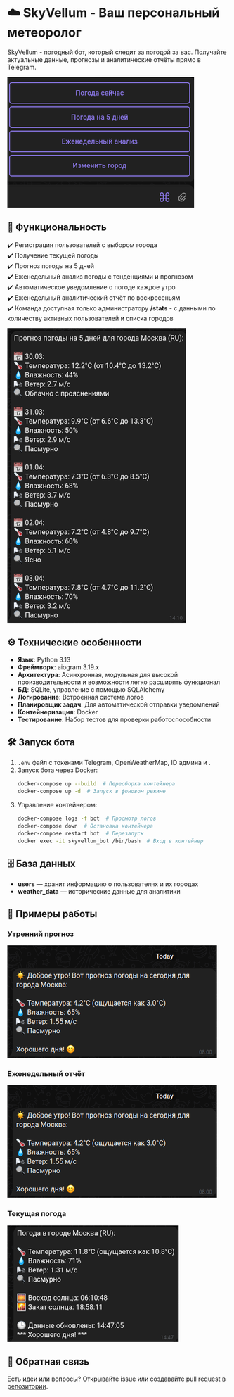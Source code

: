 # ☁️ SkyVellum - Ваш персональный метеоролог

SkyVellum - погодный бот, который следит за погодой за вас. Получайте актуальные данные, 
прогнозы и аналитические отчёты прямо в Telegram.

![Меню](https://github.com/Wlwool/SkyVellum/blob/main/images/menu.png)

## 🌟 Функциональность

✔️ Регистрация пользователей с выбором города  
✔️ Получение текущей погоды  
✔️ Прогноз погоды на 5 дней  
✔️ Еженедельный анализ погоды с тенденциями и прогнозом  
✔️ Автоматическое уведомление о погоде каждое утро  
✔️ Еженедельный аналитический отчёт по воскресеньям  
✔️ Команда доступная только администратору **/stats** - с данными по количеству активных пользователей и списка городов

![Прогноз на 5 дней](https://github.com/Wlwool/SkyVellum/blob/main/images/5_day.png)

## ⚙️ Технические особенности

- **Язык**: Python 3.13  
- **Фреймворк**: aiogram 3.19.x  
- **Архитектура**: Асинхронная, модульная для высокой производительности и возможности легко расширять функционал 
- **БД**: SQLite, управление с помощью SQLAlchemy
- **Логирование**: Встроенная система логов  
- **Планировщик задач**: Для автоматической отправки уведомлений  
- **Контейнеризация**: Docker  
- **Тестирование**: Набор тестов для проверки работоспособности

## 🛠️ Запуск бота

1. `.env` файл с токенами Telegram, OpenWeatherMap, ID админа и .
2. Запуск бота через Docker:
   ```sh
   docker-compose up --build  # Пересборка контейнера
   docker-compose up -d  # Запуск в фоновом режиме
   ```
3. Управление контейнером:
   ```sh
   docker-compose logs -f bot  # Просмотр логов
   docker-compose down  # Остановка контейнера
   docker-compose restart bot  # Перезапуск
   docker exec -it skyvellum_bot /bin/bash  # Вход в контейнер
   ```

## 🗄️ База данных

- **users** — хранит информацию о пользователях и их городах  
- **weather_data** — исторические данные для аналитики  

## 📸 Примеры работы

### Утренний прогноз
![Утренний прогноз](https://github.com/Wlwool/SkyVellum/blob/main/images/8_00_utro.png)

### Еженедельный отчёт
![Еженедельный отчёт](https://github.com/Wlwool/SkyVellum/blob/main/images/12_00_sun.png)

### Текущая погода
![Погода сейчас](https://github.com/Wlwool/SkyVellum/blob/main/images/weather_now.png)

## 📩 Обратная связь
Есть идеи или вопросы? Открывайте issue или создавайте pull request в [репозитории](https://github.com/Wlwool/SkyVellum).
